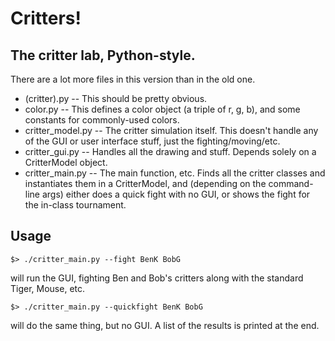 # Critters!
## The critter lab, Python-style.

There are a lot more files in this version than in the old one.

* (critter).py -- This should be pretty obvious.
* color.py -- This defines a color object (a triple of r, g, b), and some constants for commonly-used colors.
* critter_model.py -- The critter simulation itself. This doesn't handle any of the GUI or user interface stuff, just the fighting/moving/etc.
* critter_gui.py -- Handles all the drawing and stuff. Depends solely on a CritterModel object.
* critter_main.py -- The main function, etc. Finds all the critter classes and instantiates them in a CritterModel, and (depending on the command-line args) either does a quick fight with no GUI, or shows the fight for the in-class tournament.

## Usage
    $> ./critter_main.py --fight BenK BobG
will run the GUI, fighting Ben and Bob's critters along with the standard Tiger, Mouse, etc.

    $> ./critter_main.py --quickfight BenK BobG
will do the same thing, but no GUI. A list of the results is printed at the end.
